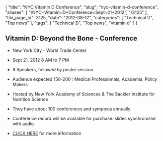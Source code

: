{
    "title": "NYC Vitamin D Conference",
    "slug": "nyc-vitamin-d-conference",
    "aliases": [
        "/NYC+Vitamin+D+Conference+Sept+21+2012",
        "/3125"
    ],
    "tiki_page_id": 3125,
    "date": "2012-08-12",
    "categories": [
        "Technical D",
        "Top news"
    ],
    "tags": [
        "Technical D",
        "Top news",
        "vitamin d"
    ]
}


## Vitamin D: Beyond the Bone - Conference

* New York City - World Trade Center

* Sept 21, 2012 8 AM to 7 PM

* 8 Speakers, followed by poster session

* Audience expected 150-200 : Medical Professionals, Academia, Policy Makers

* Hosted by New York Academy of Sciences & The Sackler Institute for Nutrition Science

* They have about 100 conferences and symposia annually

* Conference record will be available for purchase: slides synchronized with audio

* [CLICK HERE](http://www.nyas.org/Events/Detail.aspx?cid=7d8f6e7f-8b4f-48c7-8a93-268ccb357620%20/VitaminD%20) for more information